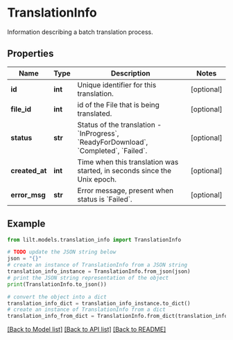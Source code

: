 # TranslationInfo

Information describing a batch translation process. 

## Properties

Name | Type | Description | Notes
------------ | ------------- | ------------- | -------------
**id** | **int** | Unique identifier for this translation. | [optional] 
**file_id** | **int** | id of the File that is being translated. | [optional] 
**status** | **str** | Status of the translation - &#x60;InProgress&#x60;, &#x60;ReadyForDownload&#x60;, &#x60;Completed&#x60;, &#x60;Failed&#x60;. | [optional] 
**created_at** | **int** | Time when this translation was started, in seconds since the Unix epoch. | [optional] 
**error_msg** | **str** | Error message, present when status is &#x60;Failed&#x60;. | [optional] 

## Example

```python
from lilt.models.translation_info import TranslationInfo

# TODO update the JSON string below
json = "{}"
# create an instance of TranslationInfo from a JSON string
translation_info_instance = TranslationInfo.from_json(json)
# print the JSON string representation of the object
print(TranslationInfo.to_json())

# convert the object into a dict
translation_info_dict = translation_info_instance.to_dict()
# create an instance of TranslationInfo from a dict
translation_info_from_dict = TranslationInfo.from_dict(translation_info_dict)
```
[[Back to Model list]](../README.md#documentation-for-models) [[Back to API list]](../README.md#documentation-for-api-endpoints) [[Back to README]](../README.md)


